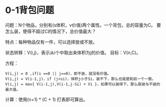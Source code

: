 # 0-1背包问题

问题：N个物品，分别有(s体积，v价值)两个属性。一个背包，总的容量为C。
要怎么装，使得不超过C的情况下，总价值最大？

特点：每种物品仅有一件，可以选择放或不放。

状态转移：V(i,j)，表示从i个中取出来体积为j的价值。
目标：V(n,C)。

方程：
```
V(i,j) = 0 ,if(i ==0 || j==0)，即不装，就没有价值。
V(i,j) = V(i-1,j)，if (j<si)，体积j小于Si，装不下，那么也就是和前一个一致。
V(i,j) = max{ V(i-1,j),V(i-1,j-Si) + Vi }，如果可以装得下，那么取装与不装的最大值。
```

计算：使用(n+1) * (C + 1) 打表即可算出。